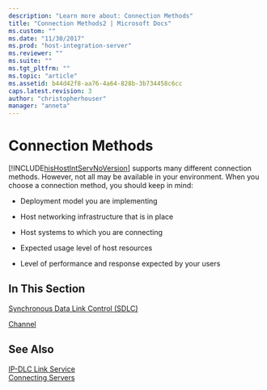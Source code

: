 ```yaml
---
description: "Learn more about: Connection Methods"
title: "Connection Methods2 | Microsoft Docs"
ms.custom: ""
ms.date: "11/30/2017"
ms.prod: "host-integration-server"
ms.reviewer: ""
ms.suite: ""
ms.tgt_pltfrm: ""
ms.topic: "article"
ms.assetid: b44d42f8-aa76-4a64-828b-3b734458c6cc
caps.latest.revision: 3
author: "christopherhouser"
manager: "anneta"
---
```

# Connection Methods
[!INCLUDE[hisHostIntServNoVersion](../includes/hishostintservnoversion-md.md)] supports many different connection methods. However, not all may be available in your environment. When you choose a connection method, you should keep in mind:  
  
-   Deployment model you are implementing  
  
-   Host networking infrastructure that is in place  
  
-   Host systems to which you are connecting  
  
-   Expected usage level of host resources  
  
-   Level of performance and response expected by your users  
  
## In This Section  
 [Synchronous Data Link Control (SDLC)](../core/synchronous-data-link-control-sdlc-1.md)  
  
 [Channel](../core/channel2.md)  
  
## See Also  
 [IP-DLC Link Service](./ip-dlc-link-service2.md)   
 [Connecting Servers](../core/connecting-servers2.md)
